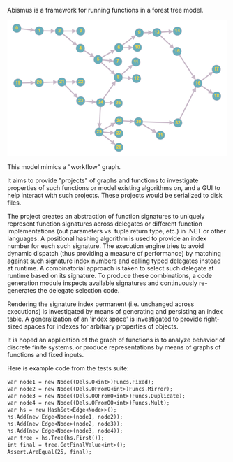 Abismus is a framework for running functions in a forest tree model.

![Forest graph](forest.png)

This model mimics a "workflow" graph.

It aims to provide "projects" of graphs and functions to investigate properties of such functions or model existing algorithms on, and a GUI to help interact with such projects. These projects would be serialized to disk files.

The project creates an abstraction of function signatures to uniquely represent function signatures across delegates or different function implementations (out parameters vs. tuple return type, etc.) in .NET or other languages. A positional hashing algorithm is used to provide an index number for each such signature. The execution engine tries to avoid dynamic dispatch (thus providing a measure of performance) by matching against such signature index numbers and calling typed delegates instead at runtime. A combinatorial approach is taken to select such delegate at runtime based on its signature. To produce these combinations, a code generation module inspects available signatures and continuously re-generates the delegate selection code.

Rendering the signature index permanent (i.e. unchanged across executions) is investigated by means of generating and persisting an index table. A generalization of an 'index space' is investigated to provide right-sized spaces for indexes for arbitrary properties of objects.

It is hoped an application of the graph of functions is to analyze behavior of discrete finite systems, or produce representations by means of graphs of functions and fixed inputs.

Here is example code from the tests suite:

```
var node1 = new Node((Dels.O<int>)Funcs.Fixed);
var node2 = new Node((Dels.OFromO<int>)Funcs.Mirror);
var node3 = new Node((Dels.OOFromO<int>)Funcs.Duplicate);
var node4 = new Node((Dels.OFromOO<int>)Funcs.Mult);
var hs = new HashSet<Edge<Node>>();
hs.Add(new Edge<Node>(node1, node2));
hs.Add(new Edge<Node>(node2, node3));
hs.Add(new Edge<Node>(node3, node4));
var tree = hs.Tree(hs.First());
int final = tree.GetFinalValue<int>();
Assert.AreEqual(25, final);
```
